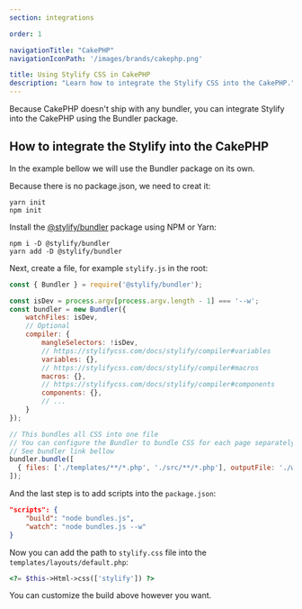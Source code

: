 ```yaml
---
section: integrations

order: 1

navigationTitle: "CakePHP"
navigationIconPath: '/images/brands/cakephp.png'

title: Using Stylify CSS in CakePHP
description: "Learn how to integrate the Stylify CSS into the CakePHP."
---
```


Because CakePHP doesn't ship with any bundler, you can integrate Stylify into the CakePHP using the Bundler package.

<note><template>
Integration example for the CakePHP can be found in <a href="https://github.com/stylify/integrations-examples/tree/master/cakephp" target="_blank" rel="noopener">integrations examples repository</a>.
</template></note>

## How to integrate the Stylify into the CakePHP

In the example bellow we will use the Bundler package on its own.

Because there is no package.json, we need to creat it:
```
yarn init
npm init
```

Install the [@stylify/bundler](/docs/bundler) package using NPM or Yarn:

```
npm i -D @stylify/bundler
yarn add -D @stylify/bundler
```

Next, create a file, for example `stylify.js` in the root:

```js
const { Bundler } = require('@stylify/bundler');

const isDev = process.argv[process.argv.length - 1] === '--w';
const bundler = new Bundler({
    watchFiles: isDev,
    // Optional
    compiler: {
        mangleSelectors: !isDev,
        // https://stylifycss.com/docs/stylify/compiler#variables
        variables: {},
        // https://stylifycss.com/docs/stylify/compiler#macros
        macros: {},
        // https://stylifycss.com/docs/stylify/compiler#components
        components: {},
        // ...
    }
});

// This bundles all CSS into one file
// You can configure the Bundler to bundle CSS for each page separately
// See bundler link bellow
bundler.bundle([
  { files: ['./templates/**/*.php', './src/**/*.php'], outputFile: './webroot/css/stylify.css' },
]);
```

And the last step is to add scripts into the `package.json`:

```json
"scripts": {
	"build": "node bundles.js",
	"watch": "node bundles.js --w"
}
```

Now you can add the path to `stylify.css` file into the `templates/layouts/default.php`:

```php
<?= $this->Html->css(['stylify']) ?>
```

You can customize the build above however you want.

<where-to-next package="bundler" />
